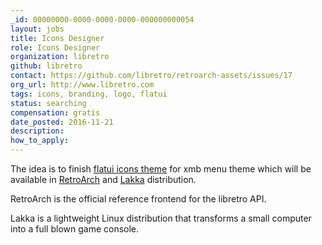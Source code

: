 ```yaml
---
_id: 00000000-0000-0000-0000-000000000054
layout: jobs
title: Icons Designer
role: Icons Designer
organization: libretro
github: libretro
contact: https://github.com/libretro/retroarch-assets/issues/17
org_url: http://www.libretro.com
tags: icons, branding, logo, flatui
status: searching
compensation: gratis
date_posted: 2016-11-21
description:
how_to_apply:
---
```

The idea is to finish [flatui icons theme](https://github.com/libretro/retroarch-assets/issues/17) for xmb menu theme which will be available in [RetroArch](http://www.libretro.com/index.php/retroarch-2) and [Lakka](http://www.lakka.tv) distribution.

RetroArch is the official reference frontend for the libretro API.

Lakka is a lightweight Linux distribution that transforms a small computer into a full blown game console.
